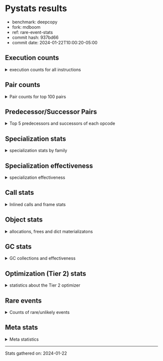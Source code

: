 
# Pystats results

- benchmark: deepcopy
- fork: mdboom
- ref: rare-event-stats
- commit hash: 937bd66
- commit date: 2024-01-22T10:00:20-05:00

## Execution counts

<details>
<summary> execution counts for all instructions </summary>

|Name | Count | Self | Cumulative | Miss ratio | 
|---|---:|---:|---:|---:|
| LOAD_FAST | 778,610,320 | 21.1% | 21.1% |  |
| STORE_FAST | 373,576,520 | 10.1% | 31.2% |  |
| LOAD_FAST_LOAD_FAST | 331,489,620 | 9.0% | 40.2% |  |
| LOAD_GLOBAL_BUILTIN | 173,260,100 | 4.7% | 44.9% |  |
| PUSH_NULL | 166,380,720 | 4.5% | 49.4% |  |
| POP_JUMP_IF_FALSE | 147,046,400 | 4.0% | 53.4% |  |
| RESUME_CHECK | 139,059,280 | 3.8% | 57.2% | 0.0% |
| CALL_BUILTIN_O | 132,341,320 | 3.6% | 60.8% |  |
| LOAD_ATTR_METHOD_NO_DICT | 129,187,560 | 3.5% | 64.3% |  |
| RETURN_VALUE | 123,003,460 | 3.3% | 67.6% |  |
| IS_OP | 120,995,840 | 3.3% | 70.9% |  |
| CALL_METHOD_DESCRIPTOR_FAST | 115,752,840 | 3.1% | 74.1% |  |
| CALL_PY_WITH_DEFAULTS | 75,564,840 | 2.0% | 76.1% | 8.4% |
| LOAD_GLOBAL_MODULE | 74,055,800 | 2.0% | 78.1% |  |
| POP_JUMP_IF_NONE | 68,935,700 | 1.9% | 80.0% |  |
| POP_JUMP_IF_NOT_NONE | 68,239,360 | 1.9% | 81.8% |  |
| JUMP_FORWARD | 58,941,460 | 1.6% | 83.4% |  |
| POP_TOP | 58,695,980 | 1.6% | 85.0% |  |
| JUMP_BACKWARD | 56,750,080 | 1.5% | 86.6% |  |
| CALL_PY_EXACT_ARGS | 54,012,040 | 1.5% | 88.0% | 10.4% |
| CALL_TYPE_1 | 51,527,620 | 1.4% | 89.4% |  |
| FOR_ITER_LIST | 38,625,240 | 1.0% | 90.5% |  |
| STORE_SUBSCR_DICT | 33,504,960 | 0.9% | 91.4% |  |
| LOAD_CONST | 32,462,600 | 0.9% | 92.3% |  |
| TO_BOOL_BOOL | 20,029,180 | 0.5% | 92.8% |  |
| FOR_ITER | 17,741,480 | 0.5% | 93.3% |  |
| LOAD_DEREF | 16,794,400 | 0.5% | 93.7% |  |
| CALL_BUILTIN_FAST | 16,179,000 | 0.4% | 94.2% |  |
| RETURN_CONST | 15,442,160 | 0.4% | 94.6% |  |
| STORE_FAST_STORE_FAST | 12,492,800 | 0.3% | 94.9% |  |
| UNPACK_SEQUENCE_TWO_TUPLE | 12,492,700 | 0.3% | 95.3% |  |
| LOAD_ATTR | 11,269,600 | 0.3% | 95.6% |  |
| NOP | 10,363,140 | 0.3% | 95.9% |  |
| BINARY_SUBSCR_DICT | 10,362,780 | 0.3% | 96.1% |  |
| BUILD_LIST | 10,199,620 | 0.3% | 96.4% |  |
| GET_ITER | 8,765,680 | 0.2% | 96.7% |  |
| BUILD_MAP | 8,642,640 | 0.2% | 96.9% |  |
| CALL_FUNCTION_EX | 7,086,560 | 0.2% | 97.1% |  |
| CALL | 6,478,900 | 0.2% | 97.3% |  |
| LOAD_ATTR_MODULE | 6,471,940 | 0.2% | 97.4% |  |
| INTERPRETER_EXIT | 6,471,860 | 0.2% | 97.6% |  |
| MAKE_CELL | 6,471,760 | 0.2% | 97.8% |  |
| STORE_ATTR_INSTANCE_VALUE | 5,926,020 | 0.2% | 97.9% | 6.3% |
| CALL_LIST_APPEND | 5,570,500 | 0.2% | 98.1% |  |
| FOR_ITER_TUPLE | 5,345,180 | 0.1% | 98.2% |  |
| CHECK_EXC_MATCH | 4,792,320 | 0.1% | 98.4% |  |
| POP_EXCEPT | 4,792,320 | 0.1% | 98.5% |  |
| PUSH_EXC_INFO | 4,792,320 | 0.1% | 98.6% |  |
| CALL_METHOD_DESCRIPTOR_NOARGS | 4,628,420 | 0.1% | 98.8% |  |
| LIST_EXTEND | 3,850,640 | 0.1% | 98.9% |  |
| CALL_INTRINSIC_1 | 3,850,480 | 0.1% | 99.0% |  |
| CALL_ISINSTANCE | 3,850,180 | 0.1% | 99.1% |  |
| FOR_ITER_RANGE | 3,809,420 | 0.1% | 99.2% |  |
| TO_BOOL | 3,237,640 | 0.1% | 99.3% |  |
| COPY_FREE_VARS | 3,236,160 | 0.1% | 99.4% |  |
| BUILD_TUPLE | 3,236,080 | 0.1% | 99.4% |  |
| TO_BOOL_NONE | 3,235,800 | 0.1% | 99.5% |  |
| LOAD_ATTR_METHOD_WITH_VALUES | 2,621,480 | 0.1% | 99.6% | 0.1% |
| LIST_APPEND | 2,334,720 | 0.1% | 99.7% |  |
| STORE_FAST_LOAD_FAST | 2,334,720 | 0.1% | 99.7% |  |
| POP_JUMP_IF_TRUE | 2,007,060 | 0.1% | 99.8% |  |
| SWAP | 1,556,480 | 0.0% | 99.8% |  |
| BINARY_OP_SUBTRACT_FLOAT | 1,228,880 | 0.0% | 99.9% |  |
| BINARY_OP_ADD_FLOAT | 1,228,760 | 0.0% | 99.9% | 0.0% |
| LOAD_FAST_AND_CLEAR | 778,240 | 0.0% | 99.9% |  |
| MAKE_FUNCTION | 614,720 | 0.0% | 99.9% |  |
| SET_FUNCTION_ATTRIBUTE | 614,560 | 0.0% | 99.9% |  |
| RETURN_GENERATOR | 614,400 | 0.0% | 100.0% |  |
| YIELD_VALUE | 614,400 | 0.0% | 100.0% |  |
| LOAD_ATTR_INSTANCE_VALUE | 307,180 | 0.0% | 100.0% |  |
| STORE_SUBSCR_LIST_INT | 307,180 | 0.0% | 100.0% |  |
| CALL_TUPLE_1 | 163,820 | 0.0% | 100.0% |  |
| CALL_BUILTIN_CLASS | 82,060 | 0.0% | 100.0% |  |
| LOAD_GLOBAL | 3,100 | 0.0% | 100.0% |  |
| STORE_SUBSCR | 680 | 0.0% | 100.0% |  |
| RESUME | 660 | 0.0% | 100.0% | 3.0% |
| BINARY_OP | 440 | 0.0% | 100.0% |  |
| STORE_NAME | 400 | 0.0% | 100.0% |  |
| STORE_ATTR | 300 | 0.0% | 100.0% |  |
| BINARY_SUBSCR | 200 | 0.0% | 100.0% |  |
| UNPACK_SEQUENCE | 200 | 0.0% | 100.0% |  |
| BUILD_CONST_KEY_MAP | 160 | 0.0% | 100.0% |  |
| CALL_ALLOC_AND_ENTER_INIT | 120 | 0.0% | 100.0% | 33.3% |
| EXIT_INIT_CHECK | 80 | 0.0% | 100.0% |  |
| LOAD_BUILD_CLASS | 80 | 0.0% | 100.0% |  |
| LOAD_NAME | 80 | 0.0% | 100.0% |  |
| STORE_DEREF | 80 | 0.0% | 100.0% |  |
| CALL_BUILTIN_FAST_WITH_KEYWORDS | 60 | 0.0% | 100.0% |  |


</details>

## Pair counts

<details>
<summary> Pair counts for top 100 pairs </summary>

|Pair | Count | Self | Cumulative | 
|---|---:|---:|---:|
| STORE_FAST LOAD_FAST | 177,643,700 | 4.8% | 4.8% |
| LOAD_GLOBAL_BUILTIN LOAD_FAST | 160,521,760 | 4.4% | 9.2% |
| LOAD_FAST PUSH_NULL | 139,386,880 | 3.8% | 13.0% |
| LOAD_FAST RETURN_VALUE | 119,767,300 | 3.2% | 16.2% |
| LOAD_FAST_LOAD_FAST IS_OP | 117,760,000 | 3.2% | 19.4% |
| IS_OP POP_JUMP_IF_FALSE | 115,752,960 | 3.1% | 22.5% |
| CALL_METHOD_DESCRIPTOR_FAST STORE_FAST | 115,752,840 | 3.1% | 25.7% |
| PUSH_NULL LOAD_FAST_LOAD_FAST | 108,666,880 | 2.9% | 28.6% |
| LOAD_FAST CALL_BUILTIN_O | 92,036,400 | 2.5% | 31.1% |
| CALL_PY_WITH_DEFAULTS RESUME_CHECK | 75,445,040 | 2.0% | 33.2% |
| STORE_FAST LOAD_FAST_LOAD_FAST | 74,629,200 | 2.0% | 35.2% |
| CALL_BUILTIN_O STORE_FAST | 71,475,100 | 1.9% | 37.1% |
| POP_JUMP_IF_FALSE LOAD_FAST | 70,983,680 | 1.9% | 39.0% |
| LOAD_FAST POP_JUMP_IF_NONE | 68,935,700 | 1.9% | 40.9% |
| LOAD_FAST LOAD_ATTR_METHOD_NO_DICT | 68,853,520 | 1.9% | 42.8% |
| LOAD_FAST POP_JUMP_IF_NOT_NONE | 68,239,360 | 1.9% | 44.6% |
| RESUME_CHECK LOAD_GLOBAL_BUILTIN | 68,239,240 | 1.9% | 46.5% |
| LOAD_FAST_LOAD_FAST CALL_PY_WITH_DEFAULTS | 67,580,760 | 1.8% | 48.3% |
| POP_JUMP_IF_NOT_NONE LOAD_FAST | 64,225,280 | 1.7% | 50.1% |
| LOAD_ATTR_METHOD_NO_DICT LOAD_FAST_LOAD_FAST | 64,225,220 | 1.7% | 51.8% |
| LOAD_FAST_LOAD_FAST CALL_METHOD_DESCRIPTOR_FAST | 64,225,160 | 1.7% | 53.5% |
| POP_JUMP_IF_NONE LOAD_FAST | 62,464,000 | 1.7% | 55.2% |
| LOAD_ATTR_METHOD_NO_DICT LOAD_FAST | 60,333,920 | 1.6% | 56.9% |
| RETURN_VALUE STORE_FAST | 59,392,080 | 1.6% | 58.5% |
| STORE_FAST LOAD_GLOBAL_MODULE | 56,155,960 | 1.5% | 60.0% |
| STORE_FAST JUMP_FORWARD | 55,541,760 | 1.5% | 61.5% |
| POP_JUMP_IF_FALSE LOAD_GLOBAL_BUILTIN | 54,599,420 | 1.5% | 63.0% |
| CALL_PY_EXACT_ARGS RESUME_CHECK | 53,291,620 | 1.4% | 64.4% |
| PUSH_NULL LOAD_FAST | 52,019,760 | 1.4% | 65.9% |
| CALL_TYPE_1 STORE_FAST | 51,527,620 | 1.4% | 67.2% |
| LOAD_FAST CALL_METHOD_DESCRIPTOR_FAST | 51,527,560 | 1.4% | 68.6% |
| LOAD_FAST CALL_TYPE_1 | 51,527,560 | 1.4% | 70.0% |
| LOAD_GLOBAL_MODULE LOAD_ATTR_METHOD_NO_DICT | 51,527,560 | 1.4% | 71.4% |
| LOAD_FAST_LOAD_FAST CALL_PY_EXACT_ARGS | 50,670,120 | 1.4% | 72.8% |
| JUMP_FORWARD LOAD_FAST_LOAD_FAST | 48,291,840 | 1.3% | 74.1% |
| RESUME_CHECK LOAD_FAST | 45,956,960 | 1.2% | 75.4% |
| POP_TOP JUMP_BACKWARD | 37,683,200 | 1.0% | 76.4% |
| JUMP_BACKWARD FOR_ITER_LIST | 37,068,760 | 1.0% | 77.4% |
| CALL_BUILTIN_O POP_TOP | 37,068,760 | 1.0% | 78.4% |
| FOR_ITER_LIST STORE_FAST | 37,068,760 | 1.0% | 79.4% |
| RETURN_VALUE CALL_BUILTIN_O | 37,068,720 | 1.0% | 80.4% |
| LOAD_FAST LOAD_GLOBAL_BUILTIN | 21,462,520 | 0.6% | 81.0% |
| TO_BOOL_BOOL POP_JUMP_IF_FALSE | 20,029,180 | 0.5% | 81.5% |
| POP_TOP LOAD_FAST | 14,376,960 | 0.4% | 81.9% |
| CALL_BUILTIN_O STORE_SUBSCR_DICT | 13,434,480 | 0.4% | 82.3% |
| LOAD_GLOBAL_MODULE LOAD_FAST_LOAD_FAST | 12,820,380 | 0.3% | 82.6% |
| UNPACK_SEQUENCE_TWO_TUPLE STORE_FAST_STORE_FAST | 12,492,700 | 0.3% | 83.0% |
| FOR_ITER UNPACK_SEQUENCE_TWO_TUPLE | 12,492,600 | 0.3% | 83.3% |
| JUMP_BACKWARD FOR_ITER | 12,329,200 | 0.3% | 83.7% |
| RETURN_CONST POP_TOP | 12,206,080 | 0.3% | 84.0% |
| RETURN_VALUE LOAD_FAST_LOAD_FAST | 10,485,760 | 0.3% | 84.3% |
| LOAD_FAST_LOAD_FAST PUSH_NULL | 10,485,760 | 0.3% | 84.6% |
| STORE_FAST_STORE_FAST LOAD_FAST | 10,485,760 | 0.3% | 84.8% |
| STORE_SUBSCR_DICT JUMP_BACKWARD | 10,485,700 | 0.3% | 85.1% |
| RETURN_VALUE STORE_SUBSCR_DICT | 10,485,640 | 0.3% | 85.4% |
| NOP LOAD_FAST | 10,362,880 | 0.3% | 85.7% |
| CALL_BUILTIN_O BINARY_SUBSCR_DICT | 10,362,680 | 0.3% | 86.0% |
| LOAD_FAST LOAD_CONST | 9,707,540 | 0.3% | 86.2% |
| CALL_BUILTIN_FAST STORE_FAST | 9,707,400 | 0.3% | 86.5% |
| LOAD_CONST CALL_BUILTIN_FAST | 9,707,280 | 0.3% | 86.8% |
| LOAD_FAST TO_BOOL_BOOL | 9,707,280 | 0.3% | 87.0% |
| LOAD_FAST_LOAD_FAST LOAD_FAST | 9,584,720 | 0.3% | 87.3% |
| POP_JUMP_IF_FALSE LOAD_FAST_LOAD_FAST | 9,584,640 | 0.3% | 87.5% |
| RESUME_CHECK NOP | 9,584,580 | 0.3% | 87.8% |
| LOAD_FAST STORE_SUBSCR_DICT | 9,584,520 | 0.3% | 88.1% |
| STORE_SUBSCR_DICT LOAD_GLOBAL_MODULE | 9,584,520 | 0.3% | 88.3% |
| STORE_SUBSCR_DICT LOAD_FAST | 9,420,660 | 0.3% | 88.6% |
| BUILD_MAP STORE_FAST | 8,642,560 | 0.2% | 88.8% |
| LOAD_FAST LOAD_ATTR | 8,028,460 | 0.2% | 89.0% |
| JUMP_FORWARD LOAD_GLOBAL_BUILTIN | 8,027,940 | 0.2% | 89.2% |
| LOAD_CONST LOAD_FAST | 7,864,480 | 0.2% | 89.5% |
| BUILD_LIST LOAD_FAST | 7,864,320 | 0.2% | 89.7% |
| LOAD_FAST LOAD_DEREF | 7,086,080 | 0.2% | 89.9% |
| LOAD_ATTR_MODULE PUSH_NULL | 6,471,940 | 0.2% | 90.0% |
| LOAD_CONST LOAD_CONST | 6,471,920 | 0.2% | 90.2% |
| LOAD_GLOBAL_MODULE LOAD_ATTR_MODULE | 6,471,640 | 0.2% | 90.4% |
| CALL_BUILTIN_FAST TO_BOOL_BOOL | 6,471,520 | 0.2% | 90.6% |
| LOAD_FAST_LOAD_FAST LOAD_GLOBAL_BUILTIN | 6,184,760 | 0.2% | 90.7% |
| RESUME_CHECK LOAD_DEREF | 5,857,400 | 0.2% | 90.9% |
| LOAD_DEREF LOAD_CONST | 5,857,280 | 0.2% | 91.1% |
| CALL_LIST_APPEND RETURN_CONST | 5,570,500 | 0.2% | 91.2% |
| LOAD_FAST CALL_LIST_APPEND | 5,570,440 | 0.2% | 91.4% |
| BINARY_SUBSCR_DICT LOAD_ATTR_METHOD_NO_DICT | 5,570,440 | 0.2% | 91.5% |
| GET_ITER FOR_ITER | 5,406,900 | 0.1% | 91.7% |
| LOAD_FAST STORE_ATTR_INSTANCE_VALUE | 5,242,960 | 0.1% | 91.8% |
| FOR_ITER LOAD_FAST | 5,242,880 | 0.1% | 91.9% |
| CHECK_EXC_MATCH POP_JUMP_IF_FALSE | 4,792,320 | 0.1% | 92.1% |
| POP_JUMP_IF_FALSE POP_TOP | 4,792,320 | 0.1% | 92.2% |
| BINARY_SUBSCR_DICT PUSH_EXC_INFO | 4,792,220 | 0.1% | 92.3% |
| LOAD_GLOBAL_BUILTIN CHECK_EXC_MATCH | 4,792,220 | 0.1% | 92.5% |
| PUSH_EXC_INFO LOAD_GLOBAL_BUILTIN | 4,792,120 | 0.1% | 92.6% |
| LOAD_FAST BUILD_LIST | 4,628,800 | 0.1% | 92.7% |
| CALL_METHOD_DESCRIPTOR_NOARGS GET_ITER | 4,628,420 | 0.1% | 92.8% |
| RESUME_CHECK BUILD_MAP | 4,628,420 | 0.1% | 93.0% |
| LOAD_ATTR_METHOD_NO_DICT CALL_METHOD_DESCRIPTOR_NOARGS | 4,628,360 | 0.1% | 93.1% |
| POP_EXCEPT RETURN_CONST | 4,014,080 | 0.1% | 93.2% |
| POP_JUMP_IF_NOT_NONE BUILD_MAP | 4,014,080 | 0.1% | 93.3% |
| STORE_FAST JUMP_BACKWARD | 4,014,080 | 0.1% | 93.4% |
| STORE_SUBSCR_DICT POP_EXCEPT | 4,014,020 | 0.1% | 93.5% |
| LOAD_FAST CALL_PY_WITH_DEFAULTS | 4,013,920 | 0.1% | 93.6% |


</details>

## Predecessor/Successor Pairs

<details>
<summary> Top 5 predecessors and successors of each opcode </summary>

### BINARY_SUBSCR

<details>
<summary> Successors and predecessors for BINARY_SUBSCR </summary>

|Predecessors | Count | Percentage | 
|---|---:|---:|
| CALL | 100 | 50.0% |
| CALL_BUILTIN_O | 100 | 50.0% |

|Successors | Count | Percentage | 
|---|---:|---:|
| PUSH_EXC_INFO | 100 | 50.0% |
| BINARY_SUBSCR_DICT | 100 | 50.0% |


</details>

### CHECK_EXC_MATCH

<details>
<summary> Successors and predecessors for CHECK_EXC_MATCH </summary>

|Predecessors | Count | Percentage | 
|---|---:|---:|
| LOAD_GLOBAL_BUILTIN | 4,792,220 | 100.0% |
| LOAD_GLOBAL | 100 | 0.0% |

|Successors | Count | Percentage | 
|---|---:|---:|
| POP_JUMP_IF_FALSE | 4,792,320 | 100.0% |


</details>

### GET_ITER

<details>
<summary> Successors and predecessors for GET_ITER </summary>

|Predecessors | Count | Percentage | 
|---|---:|---:|
| CALL_METHOD_DESCRIPTOR_NOARGS | 4,628,420 | 52.8% |
| LOAD_FAST | 2,949,120 | 33.6% |
| CALL | 778,400 | 8.9% |
| LOAD_CONST | 327,680 | 3.7% |
| CALL_BUILTIN_CLASS | 82,060 | 0.9% |

|Successors | Count | Percentage | 
|---|---:|---:|
| FOR_ITER | 5,406,900 | 61.7% |
| FOR_ITER_LIST | 1,556,440 | 17.8% |
| LOAD_FAST_AND_CLEAR | 778,240 | 8.9% |
| CALL_PY_EXACT_ARGS | 614,360 | 7.0% |
| FOR_ITER_TUPLE | 327,640 | 3.7% |


</details>

### NOP

<details>
<summary> Successors and predecessors for NOP </summary>

|Predecessors | Count | Percentage | 
|---|---:|---:|
| RESUME_CHECK | 9,584,580 | 92.5% |
| STORE_FAST | 778,240 | 7.5% |
| POP_TOP | 240 | 0.0% |
| RESUME | 60 | 0.0% |
| JUMP_FORWARD | 20 | 0.0% |

|Successors | Count | Percentage | 
|---|---:|---:|
| LOAD_FAST | 10,362,880 | 100.0% |
| LOAD_DEREF | 240 | 0.0% |
| LOAD_FAST_LOAD_FAST | 20 | 0.0% |


</details>

### POP_EXCEPT

<details>
<summary> Successors and predecessors for POP_EXCEPT </summary>

|Predecessors | Count | Percentage | 
|---|---:|---:|
| STORE_SUBSCR_DICT | 4,014,020 | 83.8% |
| POP_TOP | 778,240 | 16.2% |
| STORE_SUBSCR | 60 | 0.0% |

|Successors | Count | Percentage | 
|---|---:|---:|
| RETURN_CONST | 4,014,080 | 83.8% |
| JUMP_FORWARD | 778,240 | 16.2% |


</details>

### POP_TOP

<details>
<summary> Successors and predecessors for POP_TOP </summary>

|Predecessors | Count | Percentage | 
|---|---:|---:|
| CALL_BUILTIN_O | 37,068,760 | 63.2% |
| RETURN_CONST | 12,206,080 | 20.8% |
| POP_JUMP_IF_FALSE | 4,792,320 | 8.2% |
| CALL | 3,236,180 | 5.5% |
| CACHE | 614,400 | 1.0% |

|Successors | Count | Percentage | 
|---|---:|---:|
| JUMP_BACKWARD | 37,683,200 | 64.2% |
| LOAD_FAST | 14,376,960 | 24.5% |
| RETURN_CONST | 2,621,500 | 4.5% |
| JUMP_FORWARD | 2,621,440 | 4.5% |
| POP_EXCEPT | 778,240 | 1.3% |


</details>

### PUSH_EXC_INFO

<details>
<summary> Successors and predecessors for PUSH_EXC_INFO </summary>

|Predecessors | Count | Percentage | 
|---|---:|---:|
| BINARY_SUBSCR_DICT | 4,792,220 | 100.0% |
| BINARY_SUBSCR | 100 | 0.0% |

|Successors | Count | Percentage | 
|---|---:|---:|
| LOAD_GLOBAL_BUILTIN | 4,792,120 | 100.0% |
| LOAD_GLOBAL | 200 | 0.0% |


</details>

### PUSH_NULL

<details>
<summary> Successors and predecessors for PUSH_NULL </summary>

|Predecessors | Count | Percentage | 
|---|---:|---:|
| LOAD_FAST | 139,386,880 | 83.8% |
| LOAD_FAST_LOAD_FAST | 10,485,760 | 6.3% |
| LOAD_ATTR_MODULE | 6,471,940 | 3.9% |
| LOAD_DEREF | 3,850,800 | 2.3% |
| LOAD_ATTR | 3,850,540 | 2.3% |

|Successors | Count | Percentage | 
|---|---:|---:|
| LOAD_FAST_LOAD_FAST | 108,666,880 | 65.3% |
| LOAD_FAST | 52,019,760 | 31.3% |
| LOAD_CONST | 3,235,840 | 1.9% |
| CALL | 2,458,200 | 1.5% |
| CALL_ALLOC_AND_ENTER_INIT | 40 | 0.0% |


</details>

### RETURN_VALUE

<details>
<summary> Successors and predecessors for RETURN_VALUE </summary>

|Predecessors | Count | Percentage | 
|---|---:|---:|
| LOAD_FAST | 119,767,300 | 97.4% |
| BUILD_TUPLE | 2,621,440 | 2.1% |
| CALL_FUNCTION_EX | 614,400 | 0.5% |
| RETURN_VALUE | 240 | 0.0% |
| EXIT_INIT_CHECK | 80 | 0.0% |

|Successors | Count | Percentage | 
|---|---:|---:|
| STORE_FAST | 59,392,080 | 48.3% |
| CALL_BUILTIN_O | 37,068,720 | 30.1% |
| LOAD_FAST_LOAD_FAST | 10,485,760 | 8.5% |
| STORE_SUBSCR_DICT | 10,485,640 | 8.5% |
| INTERPRETER_EXIT | 2,621,460 | 2.1% |


</details>

### STORE_SUBSCR

<details>
<summary> Successors and predecessors for STORE_SUBSCR </summary>

|Predecessors | Count | Percentage | 
|---|---:|---:|
| CALL | 200 | 29.4% |
| CALL_BUILTIN_O | 200 | 29.4% |
| RETURN_VALUE | 120 | 17.6% |
| LOAD_FAST | 120 | 17.6% |
| LOAD_CONST | 40 | 5.9% |

|Successors | Count | Percentage | 
|---|---:|---:|
| STORE_SUBSCR_DICT | 320 | 47.1% |
| LOAD_FAST | 140 | 20.6% |
| POP_EXCEPT | 60 | 8.8% |
| JUMP_BACKWARD | 60 | 8.8% |
| LOAD_GLOBAL | 60 | 8.8% |


</details>

### TO_BOOL

<details>
<summary> Successors and predecessors for TO_BOOL </summary>

|Predecessors | Count | Percentage | 
|---|---:|---:|
| LOAD_FAST | 3,236,160 | 100.0% |
| TO_BOOL | 1,180 | 0.0% |
| CALL | 160 | 0.0% |
| CALL_BUILTIN_FAST | 80 | 0.0% |
| CALL_ISINSTANCE | 60 | 0.0% |

|Successors | Count | Percentage | 
|---|---:|---:|
| POP_JUMP_IF_FALSE | 3,236,140 | 100.0% |
| TO_BOOL | 1,180 | 0.0% |
| TO_BOOL_BOOL | 260 | 0.0% |
| TO_BOOL_NONE | 40 | 0.0% |
| POP_JUMP_IF_TRUE | 20 | 0.0% |


</details>

### BINARY_OP

<details>
<summary> Successors and predecessors for BINARY_OP </summary>

|Predecessors | Count | Percentage | 
|---|---:|---:|
| LOAD_CONST | 160 | 36.4% |
| LOAD_FAST | 160 | 36.4% |
| BINARY_OP | 80 | 18.2% |
| BINARY_OP_SUBTRACT_FLOAT | 40 | 9.1% |

|Successors | Count | Percentage | 
|---|---:|---:|
| STORE_FAST | 160 | 36.4% |
| BINARY_OP | 80 | 18.2% |
| LOAD_CONST | 80 | 18.2% |
| BINARY_OP_SUBTRACT_FLOAT | 80 | 18.2% |
| BINARY_OP_ADD_FLOAT | 40 | 9.1% |


</details>

### BUILD_CONST_KEY_MAP

<details>
<summary> Successors and predecessors for BUILD_CONST_KEY_MAP </summary>

|Predecessors | Count | Percentage | 
|---|---:|---:|
| LOAD_CONST | 160 | 100.0% |

|Successors | Count | Percentage | 
|---|---:|---:|
| STORE_FAST | 160 | 100.0% |


</details>

### BUILD_LIST

<details>
<summary> Successors and predecessors for BUILD_LIST </summary>

|Predecessors | Count | Percentage | 
|---|---:|---:|
| LOAD_FAST | 4,628,800 | 45.4% |
| LOAD_FAST_LOAD_FAST | 3,235,840 | 31.7% |
| RESUME_CHECK | 1,556,500 | 15.3% |
| SWAP | 778,240 | 7.6% |
| LOAD_CONST | 160 | 0.0% |

|Successors | Count | Percentage | 
|---|---:|---:|
| LOAD_FAST | 7,864,320 | 77.1% |
| STORE_FAST | 1,556,500 | 15.3% |
| SWAP | 778,240 | 7.6% |
| LOAD_CONST | 320 | 0.0% |
| LOAD_DEREF | 240 | 0.0% |


</details>

### BUILD_MAP

<details>
<summary> Successors and predecessors for BUILD_MAP </summary>

|Predecessors | Count | Percentage | 
|---|---:|---:|
| RESUME_CHECK | 4,628,420 | 53.6% |
| POP_JUMP_IF_NOT_NONE | 4,014,080 | 46.4% |
| LOAD_CONST | 80 | 0.0% |
| RESUME | 60 | 0.0% |

|Successors | Count | Percentage | 
|---|---:|---:|
| STORE_FAST | 8,642,560 | 100.0% |
| LOAD_CONST | 80 | 0.0% |


</details>

### BUILD_TUPLE

<details>
<summary> Successors and predecessors for BUILD_TUPLE </summary>

|Predecessors | Count | Percentage | 
|---|---:|---:|
| LOAD_ATTR | 2,621,440 | 81.0% |
| LOAD_FAST | 614,640 | 19.0% |

|Successors | Count | Percentage | 
|---|---:|---:|
| RETURN_VALUE | 2,621,440 | 81.0% |
| LOAD_CONST | 614,560 | 19.0% |
| LOAD_FAST | 80 | 0.0% |


</details>

### CALL

<details>
<summary> Successors and predecessors for CALL </summary>

|Predecessors | Count | Percentage | 
|---|---:|---:|
| LOAD_FAST | 3,237,360 | 50.0% |
| PUSH_NULL | 2,458,200 | 37.9% |
| LOAD_FAST_LOAD_FAST | 779,000 | 12.0% |
| CALL | 3,260 | 0.1% |
| LOAD_CONST | 480 | 0.0% |

|Successors | Count | Percentage | 
|---|---:|---:|
| POP_TOP | 3,236,180 | 49.9% |
| STORE_FAST | 1,229,440 | 19.0% |
| LOAD_FAST | 1,228,960 | 19.0% |
| GET_ITER | 778,400 | 12.0% |
| CALL | 3,260 | 0.1% |


</details>

### CALL_FUNCTION_EX

<details>
<summary> Successors and predecessors for CALL_FUNCTION_EX </summary>

|Predecessors | Count | Percentage | 
|---|---:|---:|
| CALL_INTRINSIC_1 | 3,850,480 | 54.3% |
| LOAD_FAST | 3,236,080 | 45.7% |

|Successors | Count | Percentage | 
|---|---:|---:|
| MAKE_CELL | 3,235,920 | 45.7% |
| STORE_FAST | 2,621,440 | 37.0% |
| RESUME_CHECK | 614,500 | 8.7% |
| RETURN_VALUE | 614,400 | 8.7% |
| COPY_FREE_VARS | 240 | 0.0% |


</details>

### CALL_INTRINSIC_1

<details>
<summary> Successors and predecessors for CALL_INTRINSIC_1 </summary>

|Predecessors | Count | Percentage | 
|---|---:|---:|
| LIST_EXTEND | 3,850,480 | 100.0% |

|Successors | Count | Percentage | 
|---|---:|---:|
| CALL_FUNCTION_EX | 3,850,480 | 100.0% |


</details>

### COPY_FREE_VARS

<details>
<summary> Successors and predecessors for COPY_FREE_VARS </summary>

|Predecessors | Count | Percentage | 
|---|---:|---:|
| CACHE | 2,621,520 | 81.0% |
| CALL_PY_EXACT_ARGS | 614,380 | 19.0% |
| CALL_FUNCTION_EX | 240 | 0.0% |
| CALL | 20 | 0.0% |

|Successors | Count | Percentage | 
|---|---:|---:|
| RESUME_CHECK | 2,621,660 | 81.0% |
| RETURN_GENERATOR | 614,400 | 19.0% |
| RESUME | 100 | 0.0% |


</details>

### FOR_ITER

<details>
<summary> Successors and predecessors for FOR_ITER </summary>

|Predecessors | Count | Percentage | 
|---|---:|---:|
| JUMP_BACKWARD | 12,329,200 | 69.5% |
| GET_ITER | 5,406,900 | 30.5% |
| FOR_ITER | 5,320 | 0.0% |
| SWAP | 40 | 0.0% |
| LOAD_FAST | 20 | 0.0% |

|Successors | Count | Percentage | 
|---|---:|---:|
| UNPACK_SEQUENCE_TWO_TUPLE | 12,492,600 | 70.4% |
| LOAD_FAST | 5,242,880 | 29.6% |
| FOR_ITER | 5,320 | 0.0% |
| STORE_FAST | 200 | 0.0% |
| UNPACK_SEQUENCE | 200 | 0.0% |


</details>

### IS_OP

<details>
<summary> Successors and predecessors for IS_OP </summary>

|Predecessors | Count | Percentage | 
|---|---:|---:|
| LOAD_FAST_LOAD_FAST | 117,760,000 | 97.3% |
| LOAD_CONST | 3,235,840 | 2.7% |

|Successors | Count | Percentage | 
|---|---:|---:|
| POP_JUMP_IF_FALSE | 115,752,960 | 95.7% |
| STORE_FAST | 3,235,840 | 2.7% |
| POP_JUMP_IF_TRUE | 2,007,040 | 1.7% |


</details>

### JUMP_BACKWARD

<details>
<summary> Successors and predecessors for JUMP_BACKWARD </summary>

|Predecessors | Count | Percentage | 
|---|---:|---:|
| POP_TOP | 37,683,200 | 66.4% |
| STORE_SUBSCR_DICT | 10,485,700 | 18.5% |
| STORE_FAST | 4,014,080 | 7.1% |
| LIST_APPEND | 2,334,720 | 4.1% |
| POP_JUMP_IF_TRUE | 1,843,200 | 3.2% |

|Successors | Count | Percentage | 
|---|---:|---:|
| FOR_ITER_LIST | 37,068,760 | 65.3% |
| FOR_ITER | 12,329,200 | 21.7% |
| FOR_ITER_RANGE | 3,727,260 | 6.6% |
| FOR_ITER_TUPLE | 3,624,860 | 6.4% |


</details>

### JUMP_FORWARD

<details>
<summary> Successors and predecessors for JUMP_FORWARD </summary>

|Predecessors | Count | Percentage | 
|---|---:|---:|
| STORE_FAST | 55,541,760 | 94.2% |
| POP_TOP | 2,621,440 | 4.4% |
| POP_EXCEPT | 778,240 | 1.3% |
| POP_JUMP_IF_TRUE | 20 | 0.0% |

|Successors | Count | Percentage | 
|---|---:|---:|
| LOAD_FAST_LOAD_FAST | 48,291,840 | 81.9% |
| LOAD_GLOBAL_BUILTIN | 8,027,940 | 13.6% |
| LOAD_FAST | 2,621,440 | 4.4% |
| LOAD_GLOBAL | 220 | 0.0% |
| NOP | 20 | 0.0% |


</details>

### LIST_APPEND

<details>
<summary> Successors and predecessors for LIST_APPEND </summary>

|Predecessors | Count | Percentage | 
|---|---:|---:|
| RETURN_VALUE | 2,334,720 | 100.0% |

|Successors | Count | Percentage | 
|---|---:|---:|
| JUMP_BACKWARD | 2,334,720 | 100.0% |


</details>

### LIST_EXTEND

<details>
<summary> Successors and predecessors for LIST_EXTEND </summary>

|Predecessors | Count | Percentage | 
|---|---:|---:|
| LOAD_FAST | 3,850,240 | 100.0% |
| LOAD_DEREF | 240 | 0.0% |
| LOAD_CONST | 160 | 0.0% |

|Successors | Count | Percentage | 
|---|---:|---:|
| CALL_INTRINSIC_1 | 3,850,480 | 100.0% |
| LOAD_CONST | 160 | 0.0% |


</details>

### LOAD_ATTR

<details>
<summary> Successors and predecessors for LOAD_ATTR </summary>

|Predecessors | Count | Percentage | 
|---|---:|---:|
| LOAD_FAST | 8,028,460 | 71.2% |
| LOAD_GLOBAL_MODULE | 3,236,160 | 28.7% |
| LOAD_ATTR | 4,420 | 0.0% |
| LOAD_GLOBAL | 400 | 0.0% |
| BINARY_SUBSCR_DICT | 120 | 0.0% |

|Successors | Count | Percentage | 
|---|---:|---:|
| PUSH_NULL | 3,850,540 | 34.2% |
| LOAD_ATTR_METHOD_NO_DICT | 3,236,040 | 28.7% |
| BUILD_TUPLE | 2,621,440 | 23.3% |
| STORE_FAST | 1,556,480 | 13.8% |
| LOAD_ATTR | 4,420 | 0.0% |


</details>

### LOAD_CONST

<details>
<summary> Successors and predecessors for LOAD_CONST </summary>

|Predecessors | Count | Percentage | 
|---|---:|---:|
| LOAD_FAST | 9,707,540 | 29.9% |
| LOAD_CONST | 6,471,920 | 19.9% |
| LOAD_DEREF | 5,857,280 | 18.0% |
| PUSH_NULL | 3,235,840 | 10.0% |
| RESUME_CHECK | 2,621,560 | 8.1% |

|Successors | Count | Percentage | 
|---|---:|---:|
| CALL_BUILTIN_FAST | 9,707,280 | 29.9% |
| LOAD_FAST | 7,864,480 | 24.2% |
| LOAD_CONST | 6,471,920 | 19.9% |
| IS_OP | 3,235,840 | 10.0% |
| CALL_BUILTIN_O | 3,235,760 | 10.0% |


</details>

### LOAD_DEREF

<details>
<summary> Successors and predecessors for LOAD_DEREF </summary>

|Predecessors | Count | Percentage | 
|---|---:|---:|
| LOAD_FAST | 7,086,080 | 42.2% |
| RESUME_CHECK | 5,857,400 | 34.9% |
| POP_JUMP_IF_FALSE | 3,235,840 | 19.3% |
| STORE_FAST | 614,400 | 3.7% |
| NOP | 240 | 0.0% |

|Successors | Count | Percentage | 
|---|---:|---:|
| LOAD_CONST | 5,857,280 | 34.9% |
| PUSH_NULL | 3,850,800 | 22.9% |
| CALL_PY_WITH_DEFAULTS | 3,850,120 | 22.9% |
| LOAD_GLOBAL_BUILTIN | 3,235,760 | 19.3% |
| LIST_EXTEND | 240 | 0.0% |


</details>

### LOAD_FAST

<details>
<summary> Successors and predecessors for LOAD_FAST </summary>

|Predecessors | Count | Percentage | 
|---|---:|---:|
| STORE_FAST | 177,643,700 | 22.8% |
| LOAD_GLOBAL_BUILTIN | 160,521,760 | 20.6% |
| POP_JUMP_IF_FALSE | 70,983,680 | 9.1% |
| POP_JUMP_IF_NOT_NONE | 64,225,280 | 8.2% |
| POP_JUMP_IF_NONE | 62,464,000 | 8.0% |

|Successors | Count | Percentage | 
|---|---:|---:|
| PUSH_NULL | 139,386,880 | 17.9% |
| RETURN_VALUE | 119,767,300 | 15.4% |
| CALL_BUILTIN_O | 92,036,400 | 11.8% |
| POP_JUMP_IF_NONE | 68,935,700 | 8.9% |
| LOAD_ATTR_METHOD_NO_DICT | 68,853,520 | 8.8% |


</details>

### LOAD_FAST_AND_CLEAR

<details>
<summary> Successors and predecessors for LOAD_FAST_AND_CLEAR </summary>

|Predecessors | Count | Percentage | 
|---|---:|---:|
| GET_ITER | 778,240 | 100.0% |

|Successors | Count | Percentage | 
|---|---:|---:|
| SWAP | 778,240 | 100.0% |


</details>

### LOAD_FAST_LOAD_FAST

<details>
<summary> Successors and predecessors for LOAD_FAST_LOAD_FAST </summary>

|Predecessors | Count | Percentage | 
|---|---:|---:|
| PUSH_NULL | 108,666,880 | 32.8% |
| STORE_FAST | 74,629,200 | 22.5% |
| LOAD_ATTR_METHOD_NO_DICT | 64,225,220 | 19.4% |
| JUMP_FORWARD | 48,291,840 | 14.6% |
| LOAD_GLOBAL_MODULE | 12,820,380 | 3.9% |

|Successors | Count | Percentage | 
|---|---:|---:|
| IS_OP | 117,760,000 | 35.5% |
| CALL_PY_WITH_DEFAULTS | 67,580,760 | 20.4% |
| CALL_METHOD_DESCRIPTOR_FAST | 64,225,160 | 19.4% |
| CALL_PY_EXACT_ARGS | 50,670,120 | 15.3% |
| PUSH_NULL | 10,485,760 | 3.2% |


</details>

### LOAD_GLOBAL

<details>
<summary> Successors and predecessors for LOAD_GLOBAL </summary>

|Predecessors | Count | Percentage | 
|---|---:|---:|
| STORE_FAST | 700 | 22.6% |
| LOAD_FAST | 600 | 19.4% |
| POP_JUMP_IF_FALSE | 340 | 11.0% |
| JUMP_FORWARD | 220 | 7.1% |
| PUSH_EXC_INFO | 200 | 6.5% |

|Successors | Count | Percentage | 
|---|---:|---:|
| LOAD_GLOBAL_BUILTIN | 1,020 | 32.9% |
| LOAD_FAST | 740 | 23.9% |
| LOAD_GLOBAL_MODULE | 520 | 16.8% |
| LOAD_ATTR | 400 | 12.9% |
| LOAD_FAST_LOAD_FAST | 140 | 4.5% |


</details>

### POP_JUMP_IF_FALSE

<details>
<summary> Successors and predecessors for POP_JUMP_IF_FALSE </summary>

|Predecessors | Count | Percentage | 
|---|---:|---:|
| IS_OP | 115,752,960 | 78.7% |
| TO_BOOL_BOOL | 20,029,180 | 13.6% |
| CHECK_EXC_MATCH | 4,792,320 | 3.3% |
| TO_BOOL | 3,236,140 | 2.2% |
| TO_BOOL_NONE | 3,235,800 | 2.2% |

|Successors | Count | Percentage | 
|---|---:|---:|
| LOAD_FAST | 70,983,680 | 48.3% |
| LOAD_GLOBAL_BUILTIN | 54,599,420 | 37.1% |
| LOAD_FAST_LOAD_FAST | 9,584,640 | 6.5% |
| POP_TOP | 4,792,320 | 3.3% |
| LOAD_DEREF | 3,235,840 | 2.2% |


</details>

### POP_JUMP_IF_NONE

<details>
<summary> Successors and predecessors for POP_JUMP_IF_NONE </summary>

|Predecessors | Count | Percentage | 
|---|---:|---:|
| LOAD_FAST | 68,935,700 | 100.0% |

|Successors | Count | Percentage | 
|---|---:|---:|
| LOAD_FAST | 62,464,000 | 90.6% |
| LOAD_GLOBAL_BUILTIN | 3,235,760 | 4.7% |
| LOAD_GLOBAL_MODULE | 3,235,760 | 4.7% |
| LOAD_GLOBAL | 160 | 0.0% |
| BUILD_LIST | 20 | 0.0% |


</details>

### POP_JUMP_IF_NOT_NONE

<details>
<summary> Successors and predecessors for POP_JUMP_IF_NOT_NONE </summary>

|Predecessors | Count | Percentage | 
|---|---:|---:|
| LOAD_FAST | 68,239,360 | 100.0% |

|Successors | Count | Percentage | 
|---|---:|---:|
| LOAD_FAST | 64,225,280 | 94.1% |
| BUILD_MAP | 4,014,080 | 5.9% |


</details>

### POP_JUMP_IF_TRUE

<details>
<summary> Successors and predecessors for POP_JUMP_IF_TRUE </summary>

|Predecessors | Count | Percentage | 
|---|---:|---:|
| IS_OP | 2,007,040 | 100.0% |
| TO_BOOL | 20 | 0.0% |

|Successors | Count | Percentage | 
|---|---:|---:|
| JUMP_BACKWARD | 1,843,200 | 91.8% |
| LOAD_GLOBAL_BUILTIN | 163,800 | 8.2% |
| LOAD_GLOBAL | 40 | 0.0% |
| JUMP_FORWARD | 20 | 0.0% |


</details>

### RETURN_CONST

<details>
<summary> Successors and predecessors for RETURN_CONST </summary>

|Predecessors | Count | Percentage | 
|---|---:|---:|
| CALL_LIST_APPEND | 5,570,500 | 36.1% |
| POP_EXCEPT | 4,014,080 | 26.0% |
| STORE_ATTR_INSTANCE_VALUE | 2,621,560 | 17.0% |
| POP_TOP | 2,621,500 | 17.0% |
| FOR_ITER_TUPLE | 614,400 | 4.0% |

|Successors | Count | Percentage | 
|---|---:|---:|
| POP_TOP | 12,206,080 | 79.0% |
| INTERPRETER_EXIT | 3,236,000 | 21.0% |
| EXIT_INIT_CHECK | 80 | 0.0% |


</details>

### STORE_ATTR

<details>
<summary> Successors and predecessors for STORE_ATTR </summary>

|Predecessors | Count | Percentage | 
|---|---:|---:|
| LOAD_FAST_LOAD_FAST | 220 | 73.3% |
| LOAD_FAST | 80 | 26.7% |

|Successors | Count | Percentage | 
|---|---:|---:|
| STORE_ATTR_INSTANCE_VALUE | 140 | 46.7% |
| LOAD_FAST_LOAD_FAST | 40 | 13.3% |
| LOAD_GLOBAL | 40 | 13.3% |
| RETURN_CONST | 40 | 13.3% |
| LOAD_FAST | 20 | 6.7% |


</details>

### STORE_FAST

<details>
<summary> Successors and predecessors for STORE_FAST </summary>

|Predecessors | Count | Percentage | 
|---|---:|---:|
| CALL_METHOD_DESCRIPTOR_FAST | 115,752,840 | 31.0% |
| CALL_BUILTIN_O | 71,475,100 | 19.1% |
| RETURN_VALUE | 59,392,080 | 15.9% |
| CALL_TYPE_1 | 51,527,620 | 13.8% |
| FOR_ITER_LIST | 37,068,760 | 9.9% |

|Successors | Count | Percentage | 
|---|---:|---:|
| LOAD_FAST | 177,643,700 | 47.6% |
| LOAD_FAST_LOAD_FAST | 74,629,200 | 20.0% |
| LOAD_GLOBAL_MODULE | 56,155,960 | 15.0% |
| JUMP_FORWARD | 55,541,760 | 14.9% |
| JUMP_BACKWARD | 4,014,080 | 1.1% |


</details>

### STORE_FAST_LOAD_FAST

<details>
<summary> Successors and predecessors for STORE_FAST_LOAD_FAST </summary>

|Predecessors | Count | Percentage | 
|---|---:|---:|
| FOR_ITER_TUPLE | 2,334,680 | 100.0% |
| FOR_ITER | 40 | 0.0% |

|Successors | Count | Percentage | 
|---|---:|---:|
| PUSH_NULL | 2,334,720 | 100.0% |


</details>

### STORE_FAST_STORE_FAST

<details>
<summary> Successors and predecessors for STORE_FAST_STORE_FAST </summary>

|Predecessors | Count | Percentage | 
|---|---:|---:|
| UNPACK_SEQUENCE_TWO_TUPLE | 12,492,700 | 100.0% |
| UNPACK_SEQUENCE | 100 | 0.0% |

|Successors | Count | Percentage | 
|---|---:|---:|
| LOAD_FAST | 10,485,760 | 83.9% |
| LOAD_FAST_LOAD_FAST | 2,007,040 | 16.1% |


</details>

### SWAP

<details>
<summary> Successors and predecessors for SWAP </summary>

|Predecessors | Count | Percentage | 
|---|---:|---:|
| BUILD_LIST | 778,240 | 50.0% |
| LOAD_FAST_AND_CLEAR | 778,240 | 50.0% |

|Successors | Count | Percentage | 
|---|---:|---:|
| BUILD_LIST | 778,240 | 50.0% |
| FOR_ITER_TUPLE | 778,200 | 50.0% |
| FOR_ITER | 40 | 0.0% |


</details>

### UNPACK_SEQUENCE

<details>
<summary> Successors and predecessors for UNPACK_SEQUENCE </summary>

|Predecessors | Count | Percentage | 
|---|---:|---:|
| FOR_ITER | 200 | 100.0% |

|Successors | Count | Percentage | 
|---|---:|---:|
| STORE_FAST_STORE_FAST | 100 | 50.0% |
| UNPACK_SEQUENCE_TWO_TUPLE | 100 | 50.0% |


</details>

### RESUME

<details>
<summary> Successors and predecessors for RESUME </summary>

|Predecessors | Count | Percentage | 
|---|---:|---:|
| CALL | 200 | 30.3% |
| CALL_PY_WITH_DEFAULTS | 120 | 18.2% |
| COPY_FREE_VARS | 100 | 15.2% |
| CACHE | 80 | 12.1% |
| CALL_FUNCTION_EX | 60 | 9.1% |

|Successors | Count | Percentage | 
|---|---:|---:|
| LOAD_FAST | 180 | 27.3% |
| LOAD_DEREF | 120 | 18.2% |
| NOP | 60 | 9.1% |
| BUILD_LIST | 60 | 9.1% |
| BUILD_MAP | 60 | 9.1% |


</details>

### BINARY_OP_SUBTRACT_FLOAT

<details>
<summary> Successors and predecessors for BINARY_OP_SUBTRACT_FLOAT </summary>

|Predecessors | Count | Percentage | 
|---|---:|---:|
| LOAD_FAST | 1,228,800 | 100.0% |
| BINARY_OP | 80 | 0.0% |

|Successors | Count | Percentage | 
|---|---:|---:|
| BINARY_OP_ADD_FLOAT | 1,228,720 | 100.0% |
| STORE_FAST | 120 | 0.0% |
| BINARY_OP | 40 | 0.0% |


</details>

### BINARY_SUBSCR_DICT

<details>
<summary> Successors and predecessors for BINARY_SUBSCR_DICT </summary>

|Predecessors | Count | Percentage | 
|---|---:|---:|
| CALL_BUILTIN_O | 10,362,680 | 100.0% |
| BINARY_SUBSCR | 100 | 0.0% |

|Successors | Count | Percentage | 
|---|---:|---:|
| LOAD_ATTR_METHOD_NO_DICT | 5,570,440 | 53.8% |
| PUSH_EXC_INFO | 4,792,220 | 46.2% |
| LOAD_ATTR | 120 | 0.0% |


</details>

### CALL_BUILTIN_CLASS

<details>
<summary> Successors and predecessors for CALL_BUILTIN_CLASS </summary>

|Predecessors | Count | Percentage | 
|---|---:|---:|
| LOAD_CONST | 81,840 | 99.7% |
| LOAD_FAST | 120 | 0.1% |
| CALL | 100 | 0.1% |

|Successors | Count | Percentage | 
|---|---:|---:|
| GET_ITER | 82,060 | 100.0% |


</details>

### CALL_BUILTIN_O

<details>
<summary> Successors and predecessors for CALL_BUILTIN_O </summary>

|Predecessors | Count | Percentage | 
|---|---:|---:|
| LOAD_FAST | 92,036,400 | 69.5% |
| RETURN_VALUE | 37,068,720 | 28.0% |
| LOAD_CONST | 3,235,760 | 2.4% |
| CALL | 440 | 0.0% |

|Successors | Count | Percentage | 
|---|---:|---:|
| STORE_FAST | 71,475,100 | 54.0% |
| POP_TOP | 37,068,760 | 28.0% |
| STORE_SUBSCR_DICT | 13,434,480 | 10.2% |
| BINARY_SUBSCR_DICT | 10,362,680 | 7.8% |
| STORE_SUBSCR | 200 | 0.0% |


</details>

### CALL_LIST_APPEND

<details>
<summary> Successors and predecessors for CALL_LIST_APPEND </summary>

|Predecessors | Count | Percentage | 
|---|---:|---:|
| LOAD_FAST | 5,570,440 | 100.0% |
| CALL | 60 | 0.0% |

|Successors | Count | Percentage | 
|---|---:|---:|
| RETURN_CONST | 5,570,500 | 100.0% |


</details>

### CALL_METHOD_DESCRIPTOR_FAST

<details>
<summary> Successors and predecessors for CALL_METHOD_DESCRIPTOR_FAST </summary>

|Predecessors | Count | Percentage | 
|---|---:|---:|
| LOAD_FAST_LOAD_FAST | 64,225,160 | 55.5% |
| LOAD_FAST | 51,527,560 | 44.5% |
| CALL | 120 | 0.0% |

|Successors | Count | Percentage | 
|---|---:|---:|
| STORE_FAST | 115,752,840 | 100.0% |


</details>

### CALL_METHOD_DESCRIPTOR_NOARGS

<details>
<summary> Successors and predecessors for CALL_METHOD_DESCRIPTOR_NOARGS </summary>

|Predecessors | Count | Percentage | 
|---|---:|---:|
| LOAD_ATTR_METHOD_NO_DICT | 4,628,360 | 100.0% |
| CALL | 60 | 0.0% |

|Successors | Count | Percentage | 
|---|---:|---:|
| GET_ITER | 4,628,420 | 100.0% |


</details>

### CALL_PY_EXACT_ARGS

<details>
<summary> Successors and predecessors for CALL_PY_EXACT_ARGS </summary>

|Predecessors | Count | Percentage | 
|---|---:|---:|
| LOAD_FAST_LOAD_FAST | 50,670,120 | 93.8% |
| LOAD_FAST | 2,621,400 | 4.9% |
| GET_ITER | 614,360 | 1.1% |
| CALL_PY_WITH_DEFAULTS | 106,040 | 0.2% |
| CALL | 120 | 0.0% |

|Successors | Count | Percentage | 
|---|---:|---:|
| RESUME_CHECK | 53,291,620 | 98.7% |
| COPY_FREE_VARS | 614,380 | 1.1% |
| CALL_PY_WITH_DEFAULTS | 106,020 | 0.2% |
| RESUME | 20 | 0.0% |


</details>

### CALL_PY_WITH_DEFAULTS

<details>
<summary> Successors and predecessors for CALL_PY_WITH_DEFAULTS </summary>

|Predecessors | Count | Percentage | 
|---|---:|---:|
| LOAD_FAST_LOAD_FAST | 67,580,760 | 89.4% |
| LOAD_FAST | 4,013,920 | 5.3% |
| LOAD_DEREF | 3,850,120 | 5.1% |
| CALL_PY_EXACT_ARGS | 106,020 | 0.1% |
| CALL_PY_WITH_DEFAULTS | 13,640 | 0.0% |

|Successors | Count | Percentage | 
|---|---:|---:|
| RESUME_CHECK | 75,445,040 | 99.8% |
| CALL_PY_EXACT_ARGS | 106,040 | 0.1% |
| CALL_PY_WITH_DEFAULTS | 13,640 | 0.0% |
| RESUME | 120 | 0.0% |


</details>

### CALL_TUPLE_1

<details>
<summary> Successors and predecessors for CALL_TUPLE_1 </summary>

|Predecessors | Count | Percentage | 
|---|---:|---:|
| LOAD_FAST | 163,800 | 100.0% |
| CALL | 20 | 0.0% |

|Successors | Count | Percentage | 
|---|---:|---:|
| STORE_FAST | 163,820 | 100.0% |


</details>

### CALL_TYPE_1

<details>
<summary> Successors and predecessors for CALL_TYPE_1 </summary>

|Predecessors | Count | Percentage | 
|---|---:|---:|
| LOAD_FAST | 51,527,560 | 100.0% |
| CALL | 60 | 0.0% |

|Successors | Count | Percentage | 
|---|---:|---:|
| STORE_FAST | 51,527,620 | 100.0% |


</details>

### FOR_ITER_LIST

<details>
<summary> Successors and predecessors for FOR_ITER_LIST </summary>

|Predecessors | Count | Percentage | 
|---|---:|---:|
| JUMP_BACKWARD | 37,068,760 | 96.0% |
| GET_ITER | 1,556,440 | 4.0% |
| FOR_ITER | 40 | 0.0% |

|Successors | Count | Percentage | 
|---|---:|---:|
| STORE_FAST | 37,068,760 | 96.0% |
| LOAD_FAST | 1,556,480 | 4.0% |


</details>

### FOR_ITER_RANGE

<details>
<summary> Successors and predecessors for FOR_ITER_RANGE </summary>

|Predecessors | Count | Percentage | 
|---|---:|---:|
| JUMP_BACKWARD | 3,727,260 | 97.8% |
| GET_ITER | 82,060 | 2.2% |
| FOR_ITER | 100 | 0.0% |

|Successors | Count | Percentage | 
|---|---:|---:|
| STORE_FAST | 3,727,260 | 97.8% |
| JUMP_BACKWARD | 61,440 | 1.6% |
| LOAD_CONST | 20,480 | 0.5% |
| LOAD_GLOBAL | 80 | 0.0% |
| LOAD_GLOBAL_MODULE | 80 | 0.0% |


</details>

### FOR_ITER_TUPLE

<details>
<summary> Successors and predecessors for FOR_ITER_TUPLE </summary>

|Predecessors | Count | Percentage | 
|---|---:|---:|
| JUMP_BACKWARD | 3,624,860 | 67.8% |
| SWAP | 778,200 | 14.6% |
| LOAD_FAST | 614,380 | 11.5% |
| GET_ITER | 327,640 | 6.1% |
| FOR_ITER | 100 | 0.0% |

|Successors | Count | Percentage | 
|---|---:|---:|
| STORE_FAST_LOAD_FAST | 2,334,680 | 43.7% |
| STORE_FAST | 2,068,420 | 38.7% |
| RETURN_CONST | 614,400 | 11.5% |
| JUMP_BACKWARD | 327,680 | 6.1% |


</details>

### LOAD_ATTR_METHOD_NO_DICT

<details>
<summary> Successors and predecessors for LOAD_ATTR_METHOD_NO_DICT </summary>

|Predecessors | Count | Percentage | 
|---|---:|---:|
| LOAD_FAST | 68,853,520 | 53.3% |
| LOAD_GLOBAL_MODULE | 51,527,560 | 39.9% |
| BINARY_SUBSCR_DICT | 5,570,440 | 4.3% |
| LOAD_ATTR | 3,236,040 | 2.5% |

|Successors | Count | Percentage | 
|---|---:|---:|
| LOAD_FAST_LOAD_FAST | 64,225,220 | 49.7% |
| LOAD_FAST | 60,333,920 | 46.7% |
| CALL_METHOD_DESCRIPTOR_NOARGS | 4,628,360 | 3.6% |
| CALL | 60 | 0.0% |


</details>

### LOAD_ATTR_MODULE

<details>
<summary> Successors and predecessors for LOAD_ATTR_MODULE </summary>

|Predecessors | Count | Percentage | 
|---|---:|---:|
| LOAD_GLOBAL_MODULE | 6,471,640 | 100.0% |
| LOAD_ATTR | 300 | 0.0% |

|Successors | Count | Percentage | 
|---|---:|---:|
| PUSH_NULL | 6,471,940 | 100.0% |


</details>

### LOAD_GLOBAL_BUILTIN

<details>
<summary> Successors and predecessors for LOAD_GLOBAL_BUILTIN </summary>

|Predecessors | Count | Percentage | 
|---|---:|---:|
| RESUME_CHECK | 68,239,240 | 39.4% |
| POP_JUMP_IF_FALSE | 54,599,420 | 31.5% |
| LOAD_FAST | 21,462,520 | 12.4% |
| JUMP_FORWARD | 8,027,940 | 4.6% |
| LOAD_FAST_LOAD_FAST | 6,184,760 | 3.6% |

|Successors | Count | Percentage | 
|---|---:|---:|
| LOAD_FAST | 160,521,760 | 92.6% |
| CHECK_EXC_MATCH | 4,792,220 | 2.8% |
| CALL_ISINSTANCE | 3,850,120 | 2.2% |
| CALL_BUILTIN_FAST | 3,235,760 | 1.9% |
| LOAD_FAST_LOAD_FAST | 778,200 | 0.4% |


</details>

### LOAD_GLOBAL_MODULE

<details>
<summary> Successors and predecessors for LOAD_GLOBAL_MODULE </summary>

|Predecessors | Count | Percentage | 
|---|---:|---:|
| STORE_FAST | 56,155,960 | 75.8% |
| STORE_SUBSCR_DICT | 9,584,520 | 12.9% |
| POP_JUMP_IF_FALSE | 3,235,760 | 4.4% |
| POP_JUMP_IF_NONE | 3,235,760 | 4.4% |
| LOAD_FAST | 1,228,720 | 1.7% |

|Successors | Count | Percentage | 
|---|---:|---:|
| LOAD_ATTR_METHOD_NO_DICT | 51,527,560 | 69.6% |
| LOAD_FAST_LOAD_FAST | 12,820,380 | 17.3% |
| LOAD_ATTR_MODULE | 6,471,640 | 8.7% |
| LOAD_ATTR | 3,236,160 | 4.4% |
| LOAD_CONST | 60 | 0.0% |


</details>

### RESUME_CHECK

<details>
<summary> Successors and predecessors for RESUME_CHECK </summary>

|Predecessors | Count | Percentage | 
|---|---:|---:|
| CALL_PY_WITH_DEFAULTS | 75,445,040 | 54.3% |
| CALL_PY_EXACT_ARGS | 53,291,620 | 38.3% |
| CACHE | 3,235,860 | 2.3% |
| MAKE_CELL | 3,235,860 | 2.3% |
| COPY_FREE_VARS | 2,621,660 | 1.9% |

|Successors | Count | Percentage | 
|---|---:|---:|
| LOAD_GLOBAL_BUILTIN | 68,239,240 | 49.1% |
| LOAD_FAST | 45,956,960 | 33.0% |
| NOP | 9,584,580 | 6.9% |
| LOAD_DEREF | 5,857,400 | 4.2% |
| BUILD_MAP | 4,628,420 | 3.3% |


</details>

### STORE_SUBSCR_DICT

<details>
<summary> Successors and predecessors for STORE_SUBSCR_DICT </summary>

|Predecessors | Count | Percentage | 
|---|---:|---:|
| CALL_BUILTIN_O | 13,434,480 | 40.1% |
| RETURN_VALUE | 10,485,640 | 31.3% |
| LOAD_FAST | 9,584,520 | 28.6% |
| STORE_SUBSCR | 320 | 0.0% |

|Successors | Count | Percentage | 
|---|---:|---:|
| JUMP_BACKWARD | 10,485,700 | 31.3% |
| LOAD_GLOBAL_MODULE | 9,584,520 | 28.6% |
| LOAD_FAST | 9,420,660 | 28.1% |
| POP_EXCEPT | 4,014,020 | 12.0% |
| LOAD_GLOBAL | 60 | 0.0% |


</details>

### UNPACK_SEQUENCE_TWO_TUPLE

<details>
<summary> Successors and predecessors for UNPACK_SEQUENCE_TWO_TUPLE </summary>

|Predecessors | Count | Percentage | 
|---|---:|---:|
| FOR_ITER | 12,492,600 | 100.0% |
| UNPACK_SEQUENCE | 100 | 0.0% |

|Successors | Count | Percentage | 
|---|---:|---:|
| STORE_FAST_STORE_FAST | 12,492,700 | 100.0% |


</details>

### CACHE

<details>
<summary> Successors and predecessors for CACHE </summary>

|Successors | Count | Percentage | 
|---|---:|---:|
| RESUME_CHECK | 3,235,860 | 50.0% |
| COPY_FREE_VARS | 2,621,520 | 40.5% |
| POP_TOP | 614,400 | 9.5% |
| RESUME | 80 | 0.0% |


</details>

### EXIT_INIT_CHECK

<details>
<summary> Successors and predecessors for EXIT_INIT_CHECK </summary>

|Predecessors | Count | Percentage | 
|---|---:|---:|
| RETURN_CONST | 80 | 100.0% |

|Successors | Count | Percentage | 
|---|---:|---:|
| RETURN_VALUE | 80 | 100.0% |


</details>

### INTERPRETER_EXIT

<details>
<summary> Successors and predecessors for INTERPRETER_EXIT </summary>

|Predecessors | Count | Percentage | 
|---|---:|---:|
| RETURN_CONST | 3,236,000 | 50.0% |
| RETURN_VALUE | 2,621,460 | 40.5% |
| YIELD_VALUE | 614,400 | 9.5% |


</details>

### MAKE_FUNCTION

<details>
<summary> Successors and predecessors for MAKE_FUNCTION </summary>

|Predecessors | Count | Percentage | 
|---|---:|---:|
| LOAD_CONST | 614,720 | 100.0% |

|Successors | Count | Percentage | 
|---|---:|---:|
| SET_FUNCTION_ATTRIBUTE | 614,560 | 100.0% |
| STORE_NAME | 160 | 0.0% |


</details>

### RETURN_GENERATOR

<details>
<summary> Successors and predecessors for RETURN_GENERATOR </summary>

|Predecessors | Count | Percentage | 
|---|---:|---:|
| COPY_FREE_VARS | 614,400 | 100.0% |

|Successors | Count | Percentage | 
|---|---:|---:|
| STORE_FAST | 614,400 | 100.0% |


</details>

### MAKE_CELL

<details>
<summary> Successors and predecessors for MAKE_CELL </summary>

|Predecessors | Count | Percentage | 
|---|---:|---:|
| CALL_FUNCTION_EX | 3,235,920 | 50.0% |
| MAKE_CELL | 3,235,840 | 50.0% |

|Successors | Count | Percentage | 
|---|---:|---:|
| RESUME_CHECK | 3,235,860 | 50.0% |
| MAKE_CELL | 3,235,840 | 50.0% |
| RESUME | 60 | 0.0% |


</details>

### SET_FUNCTION_ATTRIBUTE

<details>
<summary> Successors and predecessors for SET_FUNCTION_ATTRIBUTE </summary>

|Predecessors | Count | Percentage | 
|---|---:|---:|
| MAKE_FUNCTION | 614,560 | 100.0% |

|Successors | Count | Percentage | 
|---|---:|---:|
| LOAD_FAST | 614,400 | 100.0% |
| LOAD_CONST | 80 | 0.0% |
| STORE_NAME | 80 | 0.0% |


</details>

### YIELD_VALUE

<details>
<summary> Successors and predecessors for YIELD_VALUE </summary>

|Predecessors | Count | Percentage | 
|---|---:|---:|
| RETURN_VALUE | 614,400 | 100.0% |

|Successors | Count | Percentage | 
|---|---:|---:|
| INTERPRETER_EXIT | 614,400 | 100.0% |


</details>

### BINARY_OP_ADD_FLOAT

<details>
<summary> Successors and predecessors for BINARY_OP_ADD_FLOAT </summary>

|Predecessors | Count | Percentage | 
|---|---:|---:|
| BINARY_OP_SUBTRACT_FLOAT | 1,228,720 | 100.0% |
| BINARY_OP | 40 | 0.0% |

|Successors | Count | Percentage | 
|---|---:|---:|
| STORE_FAST | 1,228,760 | 100.0% |


</details>

### CALL_ALLOC_AND_ENTER_INIT

<details>
<summary> Successors and predecessors for CALL_ALLOC_AND_ENTER_INIT </summary>

|Predecessors | Count | Percentage | 
|---|---:|---:|
| PUSH_NULL | 40 | 33.3% |
| CALL | 40 | 33.3% |
| LOAD_CONST | 40 | 33.3% |

|Successors | Count | Percentage | 
|---|---:|---:|
| RESUME_CHECK | 80 | 66.7% |
| STORE_FAST | 40 | 33.3% |


</details>

### CALL_BUILTIN_FAST

<details>
<summary> Successors and predecessors for CALL_BUILTIN_FAST </summary>

|Predecessors | Count | Percentage | 
|---|---:|---:|
| LOAD_CONST | 9,707,280 | 60.0% |
| LOAD_FAST | 3,235,760 | 20.0% |
| LOAD_GLOBAL_BUILTIN | 3,235,760 | 20.0% |
| CALL | 200 | 0.0% |

|Successors | Count | Percentage | 
|---|---:|---:|
| STORE_FAST | 9,707,400 | 60.0% |
| TO_BOOL_BOOL | 6,471,520 | 40.0% |
| TO_BOOL | 80 | 0.0% |


</details>

### CALL_ISINSTANCE

<details>
<summary> Successors and predecessors for CALL_ISINSTANCE </summary>

|Predecessors | Count | Percentage | 
|---|---:|---:|
| LOAD_GLOBAL_BUILTIN | 3,850,120 | 100.0% |
| CALL | 60 | 0.0% |

|Successors | Count | Percentage | 
|---|---:|---:|
| TO_BOOL_BOOL | 3,850,120 | 100.0% |
| TO_BOOL | 60 | 0.0% |


</details>

### LOAD_ATTR_INSTANCE_VALUE

<details>
<summary> Successors and predecessors for LOAD_ATTR_INSTANCE_VALUE </summary>

|Predecessors | Count | Percentage | 
|---|---:|---:|
| LOAD_FAST_LOAD_FAST | 307,160 | 100.0% |
| LOAD_ATTR | 20 | 0.0% |

|Successors | Count | Percentage | 
|---|---:|---:|
| LOAD_CONST | 307,180 | 100.0% |


</details>

### STORE_ATTR_INSTANCE_VALUE

<details>
<summary> Successors and predecessors for STORE_ATTR_INSTANCE_VALUE </summary>

|Predecessors | Count | Percentage | 
|---|---:|---:|
| LOAD_FAST | 5,242,960 | 88.5% |
| LOAD_FAST_LOAD_FAST | 675,880 | 11.4% |
| STORE_ATTR_INSTANCE_VALUE | 7,040 | 0.1% |
| STORE_ATTR | 140 | 0.0% |

|Successors | Count | Percentage | 
|---|---:|---:|
| RETURN_CONST | 2,621,560 | 44.2% |
| LOAD_CONST | 2,621,500 | 44.2% |
| LOAD_GLOBAL_MODULE | 614,360 | 10.4% |
| LOAD_GLOBAL_BUILTIN | 61,400 | 1.0% |
| STORE_ATTR_INSTANCE_VALUE | 7,040 | 0.1% |


</details>

### STORE_SUBSCR_LIST_INT

<details>
<summary> Successors and predecessors for STORE_SUBSCR_LIST_INT </summary>

|Predecessors | Count | Percentage | 
|---|---:|---:|
| LOAD_CONST | 307,160 | 100.0% |
| STORE_SUBSCR | 20 | 0.0% |

|Successors | Count | Percentage | 
|---|---:|---:|
| LOAD_CONST | 307,180 | 100.0% |


</details>

### TO_BOOL_BOOL

<details>
<summary> Successors and predecessors for TO_BOOL_BOOL </summary>

|Predecessors | Count | Percentage | 
|---|---:|---:|
| LOAD_FAST | 9,707,280 | 48.5% |
| CALL_BUILTIN_FAST | 6,471,520 | 32.3% |
| CALL_ISINSTANCE | 3,850,120 | 19.2% |
| TO_BOOL | 260 | 0.0% |

|Successors | Count | Percentage | 
|---|---:|---:|
| POP_JUMP_IF_FALSE | 20,029,180 | 100.0% |


</details>

### TO_BOOL_NONE

<details>
<summary> Successors and predecessors for TO_BOOL_NONE </summary>

|Predecessors | Count | Percentage | 
|---|---:|---:|
| LOAD_FAST | 3,235,760 | 100.0% |
| TO_BOOL | 40 | 0.0% |

|Successors | Count | Percentage | 
|---|---:|---:|
| POP_JUMP_IF_FALSE | 3,235,800 | 100.0% |


</details>

### LOAD_BUILD_CLASS

<details>
<summary> Successors and predecessors for LOAD_BUILD_CLASS </summary>

|Predecessors | Count | Percentage | 
|---|---:|---:|
| RESUME_CHECK | 60 | 75.0% |
| RESUME | 20 | 25.0% |

|Successors | Count | Percentage | 
|---|---:|---:|
| PUSH_NULL | 80 | 100.0% |


</details>

### LOAD_NAME

<details>
<summary> Successors and predecessors for LOAD_NAME </summary>

|Predecessors | Count | Percentage | 
|---|---:|---:|
| RESUME_CHECK | 60 | 75.0% |
| RESUME | 20 | 25.0% |

|Successors | Count | Percentage | 
|---|---:|---:|
| STORE_NAME | 80 | 100.0% |


</details>

### STORE_DEREF

<details>
<summary> Successors and predecessors for STORE_DEREF </summary>

|Predecessors | Count | Percentage | 
|---|---:|---:|
| CALL_BUILTIN_FAST_WITH_KEYWORDS | 60 | 75.0% |
| CALL | 20 | 25.0% |

|Successors | Count | Percentage | 
|---|---:|---:|
| LOAD_DEREF | 80 | 100.0% |


</details>

### STORE_NAME

<details>
<summary> Successors and predecessors for STORE_NAME </summary>

|Predecessors | Count | Percentage | 
|---|---:|---:|
| MAKE_FUNCTION | 160 | 40.0% |
| LOAD_CONST | 80 | 20.0% |
| SET_FUNCTION_ATTRIBUTE | 80 | 20.0% |
| LOAD_NAME | 80 | 20.0% |

|Successors | Count | Percentage | 
|---|---:|---:|
| LOAD_CONST | 240 | 60.0% |
| LOAD_FAST | 80 | 20.0% |
| RETURN_CONST | 80 | 20.0% |


</details>

### CALL_BUILTIN_FAST_WITH_KEYWORDS

<details>
<summary> Successors and predecessors for CALL_BUILTIN_FAST_WITH_KEYWORDS </summary>

|Predecessors | Count | Percentage | 
|---|---:|---:|
| LOAD_GLOBAL_BUILTIN | 40 | 66.7% |
| CALL | 20 | 33.3% |

|Successors | Count | Percentage | 
|---|---:|---:|
| STORE_DEREF | 60 | 100.0% |


</details>

### LOAD_ATTR_METHOD_WITH_VALUES

<details>
<summary> Successors and predecessors for LOAD_ATTR_METHOD_WITH_VALUES </summary>

|Predecessors | Count | Percentage | 
|---|---:|---:|
| LOAD_FAST | 2,621,400 | 100.0% |
| LOAD_ATTR_METHOD_WITH_VALUES | 60 | 0.0% |
| LOAD_ATTR | 20 | 0.0% |

|Successors | Count | Percentage | 
|---|---:|---:|
| LOAD_FAST | 2,621,420 | 100.0% |
| LOAD_ATTR_METHOD_WITH_VALUES | 60 | 0.0% |


</details>


</details>

## Specialization stats

<details>
<summary> specialization stats by family </summary>

### BINARY_OP

<details>
<summary> specialization stats for BINARY_OP family </summary>

|Kind | Count | Ratio | 
|---|---:|---:|
|     deferred | 340 | 0.0% |
|          hit | 2,457,580 | 100.0% |
|         miss | 60 | 0.0% |

| | Count | Ratio | 
|---|---:|---:|
| Success | 120 | 75.0% |
| Failure | 40 | 25.0% |

|Failure kind | Count | Ratio | 
|---|---:|---:|
| multiply different types | 40 | 100.0% |


</details>

### BINARY_SUBSCR

<details>
<summary> specialization stats for BINARY_SUBSCR family </summary>

|Kind | Count | Ratio | 
|---|---:|---:|
|     deferred | 100 | 0.0% |
|          hit | 10,362,780 | 100.0% |

| | Count | Ratio | 
|---|---:|---:|
| Success | 100 | 100.0% |
| Failure | 0 | 0.0% |


</details>

### CALL

<details>
<summary> specialization stats for CALL family </summary>

|Kind | Count | Ratio | 
|---|---:|---:|
|     deferred | 18,211,940 | 3.9% |
|          hit | 447,709,140 | 96.0% |
|         miss | 11,963,680 | 2.6% |

| | Count | Ratio | 
|---|---:|---:|
| Success | 227,380 | 98.6% |
| Failure | 3,260 | 1.4% |

|Failure kind | Count | Ratio | 
|---|---:|---:|
| cfunc noargs | 1,500 | 46.0% |
| meth descr varargs keywords | 1,180 | 36.2% |
| class no vectorcall | 580 | 17.8% |


</details>

### FOR_ITER

<details>
<summary> specialization stats for FOR_ITER family </summary>

|Kind | Count | Ratio | 
|---|---:|---:|
|     deferred | 17,735,920 | 27.1% |
|          hit | 47,779,840 | 72.9% |

| | Count | Ratio | 
|---|---:|---:|
| Success | 240 | 4.3% |
| Failure | 5,320 | 95.7% |

|Failure kind | Count | Ratio | 
|---|---:|---:|
| dict items | 4,280 | 80.5% |
| zip | 1,040 | 19.5% |


</details>

### LOAD_ATTR

<details>
<summary> specialization stats for LOAD_ATTR family </summary>

|Kind | Count | Ratio | 
|---|---:|---:|
|     deferred | 11,267,780 | 7.5% |
|          hit | 138,584,980 | 92.5% |
|         miss | 3,180 | 0.0% |

| | Count | Ratio | 
|---|---:|---:|
| Success | 680 | 13.6% |
| Failure | 4,320 | 86.4% |

|Failure kind | Count | Ratio | 
|---|---:|---:|
| class attr descriptor | 2,020 | 46.8% |
| method | 1,960 | 45.4% |
| metaclass attribute | 340 | 7.9% |


</details>

### LOAD_GLOBAL

<details>
<summary> specialization stats for LOAD_GLOBAL family </summary>

|Kind | Count | Ratio | 
|---|---:|---:|
|     deferred | 1,560 | 0.0% |
|          hit | 247,315,900 | 100.0% |

| | Count | Ratio | 
|---|---:|---:|
| Success | 1,540 | 100.0% |
| Failure | 0 | 0.0% |


</details>

### POP_JUMP_IF_FALSE

<details>
<summary> specialization stats for POP_JUMP_IF_FALSE family </summary>


</details>

### POP_JUMP_IF_NONE

<details>
<summary> specialization stats for POP_JUMP_IF_NONE family </summary>


</details>

### POP_JUMP_IF_NOT_NONE

<details>
<summary> specialization stats for POP_JUMP_IF_NOT_NONE family </summary>


</details>

### POP_JUMP_IF_TRUE

<details>
<summary> specialization stats for POP_JUMP_IF_TRUE family </summary>


</details>

### STORE_ATTR

<details>
<summary> specialization stats for STORE_ATTR family </summary>

|Kind | Count | Ratio | 
|---|---:|---:|
|     deferred | 368,000 | 6.2% |
|          hit | 5,551,140 | 93.7% |
|         miss | 374,880 | 6.3% |

| | Count | Ratio | 
|---|---:|---:|
| Success | 7,180 | 100.0% |
| Failure | 0 | 0.0% |


</details>

### STORE_SUBSCR

<details>
<summary> specialization stats for STORE_SUBSCR family </summary>

|Kind | Count | Ratio | 
|---|---:|---:|
|     deferred | 340 | 0.0% |
|          hit | 33,812,140 | 100.0% |

| | Count | Ratio | 
|---|---:|---:|
| Success | 340 | 100.0% |
| Failure | 0 | 0.0% |


</details>

### TO_BOOL

<details>
<summary> specialization stats for TO_BOOL family </summary>

|Kind | Count | Ratio | 
|---|---:|---:|
|     deferred | 3,236,160 | 12.2% |
|          hit | 23,264,980 | 87.8% |

| | Count | Ratio | 
|---|---:|---:|
| Success | 300 | 20.3% |
| Failure | 1,180 | 79.7% |

|Failure kind | Count | Ratio | 
|---|---:|---:|
| tuple | 1,180 | 100.0% |


</details>

### UNPACK_SEQUENCE

<details>
<summary> specialization stats for UNPACK_SEQUENCE family </summary>

|Kind | Count | Ratio | 
|---|---:|---:|
|     deferred | 100 | 0.0% |
|          hit | 12,492,700 | 100.0% |

| | Count | Ratio | 
|---|---:|---:|
| Success | 100 | 100.0% |
| Failure | 0 | 0.0% |


</details>


</details>

## Specialization effectiveness

<details>
<summary> specialization effectiveness </summary>

|Instructions | Count | Ratio | 
|---|---:|---:|
| Basic | 2,241,651,320 | 60.8% |
| Not specialized | 324,961,060 | 8.8% |
| Specialized hits | 1,108,390,440 | 30.1% |
| Specialized misses | 12,341,820 | 0.3% |

### Deferred by instruction

<details>
<summary> deferred by instruction </summary>

|Name | Count | Ratio | 
|---|---:|---:|
| CALL | 18,211,940 | 35.8% |
| FOR_ITER | 17,735,920 | 34.9% |
| LOAD_ATTR | 11,267,780 | 22.2% |
| TO_BOOL | 3,236,160 | 6.4% |
| STORE_ATTR | 368,000 | 0.7% |
| LOAD_GLOBAL | 1,560 | 0.0% |
| STORE_SUBSCR | 340 | 0.0% |
| BINARY_OP | 340 | 0.0% |
| BINARY_SUBSCR | 100 | 0.0% |
| UNPACK_SEQUENCE | 100 | 0.0% |


</details>

### Misses by instruction

<details>
<summary> misses by instruction </summary>

|Name | Count | Ratio | 
|---|---:|---:|
| CALL_PY_WITH_DEFAULTS | 6,343,760 | 51.4% |
| CALL_PY_EXACT_ARGS | 5,619,880 | 45.5% |
| STORE_ATTR_INSTANCE_VALUE | 374,880 | 3.0% |
| LOAD_ATTR_METHOD_WITH_VALUES | 3,180 | 0.0% |
| BINARY_OP_ADD_FLOAT | 60 | 0.0% |
| CALL_ALLOC_AND_ENTER_INIT | 40 | 0.0% |
| RESUME | 20 | 0.0% |
| RESUME_CHECK | 20 | 0.0% |
| CHECK_EXC_MATCH | 0 | 0.0% |
| GET_ITER | 0 | 0.0% |


</details>


</details>

## Call stats

<details>
<summary> Inlined calls and frame stats </summary>

| | Count | Ratio | 
|---|---:|---:|
| Calls to PyEval_EvalDefault | 6,471,860 | 4.6% |
| Calls to Python functions inlined | 133,202,480 | 95.4% |
| Calls via PyEval_EvalFrame (total) | 6,471,860 | 4.6% |
| Calls via PyEval_EvalFrame (vector) | 5,243,060 | 3.8% |
| Calls via PyEval_EvalFrame (generator) | 1,228,800 | 0.9% |
| Calls via PyEval_EvalFrame (legacy) | 0 | 0.0% |
| Calls via PyEval_EvalFrame (function vectorcall) | 5,242,980 | 3.8% |
| Calls via PyEval_EvalFrame (build class) | 80 | 0.0% |
| Calls via PyEval_EvalFrame (slot) | 0 | 0.0% |
| Calls via PyEval_EvalFrame (function ex) | 3,850,720 | 2.8% |
| Calls via PyEval_EvalFrame (api) | 0 | 0.0% |
| Calls via PyEval_EvalFrame (method) | 20 | 0.0% |
| Frame objects created | 4,792,320 | 3.4% |
| Frames pushed | 117,613,400 | 84.2% |


</details>

## Object stats

<details>
<summary> allocations, frees and dict materializatons </summary>

| | Count | Ratio | 
|---|---:|---:|
| Allocations from freelist | 52,949,280 | 24.2% |
| Frees to freelist | 52,988,980 |  |
| Allocations | 165,973,340 | 75.8% |
| Allocations to 512 bytes | 165,973,020 | 75.8% |
| Allocations to 4 kbytes | 320 | 0.0% |
| Allocations over 4 kbytes | 0 | 0.0% |
| Frees | 168,267,540 |  |
| New values | 3,235,920 |  |
| Interpreter increfs | 1,640,102,880 | 82.3% |
| Interpreter decrefs | 1,877,349,720 | 85.6% |
| Increfs | 353,234,765 | 17.7% |
| Decrefs | 314,558,144 | 14.4% |
| Materialize dict (on request) | 3,548,920 | 109.7% |
| Materialize dict (new key) | 0 | 0.0% |
| Materialize dict (too big) | 0 | 0.0% |
| Materialize dict (str subclass) | 0 | 0.0% |
| Dematerialize dict | 312,920 | 9.7% |
| Method cache hits | 5,784,348 |  |
| Method cache misses | 472 |  |
| Method cache collisions | 1,132 |  |
| Method cache dunder hits | 36,664,729 |  |
| Method cache dunder misses | 991 |  |


</details>

## GC stats

<details>
<summary> GC collections and effectiveness </summary>

|Generation | Collections | Objects collected | Object visits | 
|---:|---:|---:|---:|
| 0 | 40 | 360 | 14,920 |
| 1 | 0 | 0 | 0 |
| 2 | 0 | 0 | 0 |


</details>

## Optimization (Tier 2) stats

<details>
<summary> statistics about the Tier 2 optimizer </summary>

| | Count | Ratio | 
|---|---:|---:|
| Optimization attempts | 0 |  |
| Traces created | 0 |  |
| Trace stack overflow | 0 |  |
| Trace stack underflow | 0 |  |
| Trace too long | 0 |  |
| Trace too short | 0 |  |
| Inner loop found | 0 |  |
| Recursive call | 0 |  |
| Low confidence | 0 |  |
| Traces executed | 0 |  |
| Uops executed | 0 |  |

### Trace length histogram

<details>
<summary> trace length histogram </summary>

|Range | Count | Ratio | 
|---|---:|---:|
| <= 1 | 0 |  |


</details>

### Optimized trace length histogram

<details>
<summary> optimized trace length histogram </summary>

|Range | Count | Ratio | 
|---|---:|---:|
| <= 1 | 0 |  |


</details>

### Trace run length histogram

<details>
<summary> trace run length histogram </summary>

|Range | Count | Ratio | 
|---|---:|---:|
| <= 1 | 0 |  |


</details>

### Uop execution stats

<details>
<summary> uop execution stats </summary>


</details>

### Unsupported opcodes

<details>
<summary> unsupported opcodes </summary>


</details>


</details>

## Rare events

<details>
<summary> Counts of rare/unlikely events </summary>

|Event | Count | 
|---|---:|
| set_class | 0 |
| set_bases | 0 |
| set_eval_frame_func | 0 |
| builtin_dict | 0 |


</details>

## Meta stats

<details>
<summary> Meta statistics </summary>

| | Count | 
|---|---:|
| Number of data files | 60 |


</details>

---
Stats gathered on: 2024-01-22
